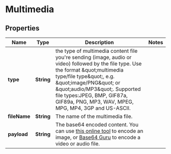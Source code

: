 # Multimedia

## Properties
Name | Type | Description | Notes
------------ | ------------- | ------------- | -------------
**type** | **String** | the type of multimedia content file you&#x27;re sending (image, audio or video) followed by the file type. Use the format \&quot;multimedia type/file type\&quot;, e.g. \&quot;image/PNG\&quot; or \&quot;audio/MP3\&quot;. Supported file types:JPEG, BMP, GIF87a, GIF89a, PNG, MP3, WAV, MPEG, MPG, MP4, 3GP and US-ASCII. | 
**fileName** | **String** | The name of the multimedia file. | 
**payload** | **String** | The base64 encoded content. You can use [this online tool](https://elmah.io/tools/base64-image-encoder/) to encode an image, or [Base64 Guru](https://base64.guru/) to encode a video or audio file.  | 
